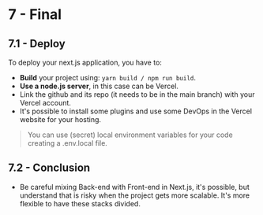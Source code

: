 # 7 - Final

## 7.1 - Deploy

To deploy your next.js application, you have to:

- **Build** your project using: ``yarn build / npm run build``.
- **Use a node.js server**, in this case can be Vercel.
- Link the github and its repo (it needs to be in the main branch) with your Vercel account.
- It's possible to install some plugins and use some DevOps in the Vercel website for your hosting.

> You can use (secret) local environment variables for your code creating a .env.local file.

## 7.2 - Conclusion

- Be careful mixing Back-end with Front-end in Next.js, it's possible, but understand that is risky when the project gets more scalable. It's more flexible to have these stacks divided.